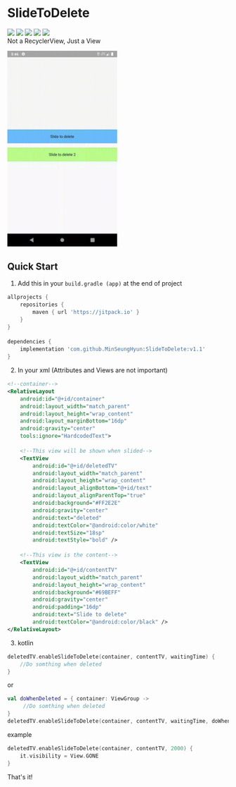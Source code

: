 # SlideToDelete
![](https://img.shields.io/github/release/MinSeungHyun/SlideToDelete?color=red)
![](https://img.shields.io/github/release-date/MinSeungHyun/SlideToDelete?color=orange)
![](https://img.shields.io/github/last-commit/MinSeungHyun/SlideToDelete?color=yellow)
[![](https://jitpack.io/v/MinSeungHyun/SlideToDelete.svg)](https://jitpack.io/#MinSeungHyun/SlideToDelete)
[![](https://img.shields.io/github/license/MinSeungHyun/SlideToDelete?color=blue)](https://github.com/MinSeungHyun/SlideToDelete/blob/master/LICENSE)
<br>
Not a RecyclerView, Just a View<br>

<img src="gifs/preview.gif" width="250"/>

## Quick Start
1. Add this in your `build.gradle (app)` at the end of project
```gradle
allprojects {
	repositories {
		maven { url 'https://jitpack.io' }
	}
}

dependencies {
	implementation 'com.github.MinSeungHyun:SlideToDelete:v1.1'
}
```
2. In your xml (Attributes and Views are not important)
```xml
<!--container-->
<RelativeLayout
    android:id="@+id/container"
    android:layout_width="match_parent"
    android:layout_height="wrap_content"
    android:layout_marginBottom="16dp"
    android:gravity="center"
    tools:ignore="HardcodedText">

    <!--This view will be shown when slided-->
    <TextView
        android:id="@+id/deletedTV"
        android:layout_width="match_parent"
        android:layout_height="wrap_content"
        android:layout_alignBottom="@+id/text"
        android:layout_alignParentTop="true"
        android:background="#FF2E2E"
        android:gravity="center"
        android:text="deleted"
        android:textColor="@android:color/white"
        android:textSize="18sp"
        android:textStyle="bold" />
	
    <!--This view is the content-->
    <TextView
        android:id="@+id/contentTV"
        android:layout_width="match_parent"
        android:layout_height="wrap_content"
        android:background="#69BEFF"
        android:gravity="center"
        android:padding="16dp"
        android:text="Slide to delete"
        android:textColor="@android:color/black" />
</RelativeLayout>
```

3. kotlin
```kotlin
deletedTV.enableSlideToDelete(container, contentTV, waitingTime) {
    //Do somthing when deleted
}
```
or
```kotlin
val doWhenDeleted = { container: ViewGroup ->
     //Do somthing when deleted
}
deletedTV.enableSlideToDelete(container, contentTV, waitingTime, doWhenDeleted)
```

example
```kotlin
deletedTV.enableSlideToDelete(container, contentTV, 2000) {
    it.visibility = View.GONE
}
```
That's it!
